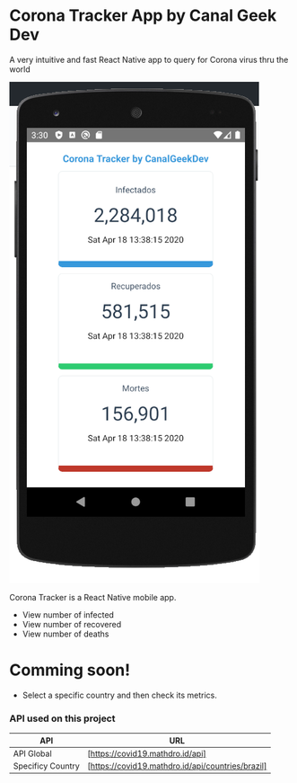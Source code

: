 # Corona Tracker App by Canal Geek Dev
A very intuitive and fast React Native app to query for Corona virus thru the world

![Corona Tracker App](coronatracker.png)

Corona Tracker is a React Native mobile app.

  - View number of infected 
  - View number of recovered
  - View number of deaths

# Comming soon!

  - Select a specific country and then check its metrics.


### API used on this project

| API | URL |
| ------ | ------ |
| API Global | [https://covid19.mathdro.id/api] |
| Specificy Country| [https://covid19.mathdro.id/api/countries/brazil] |
